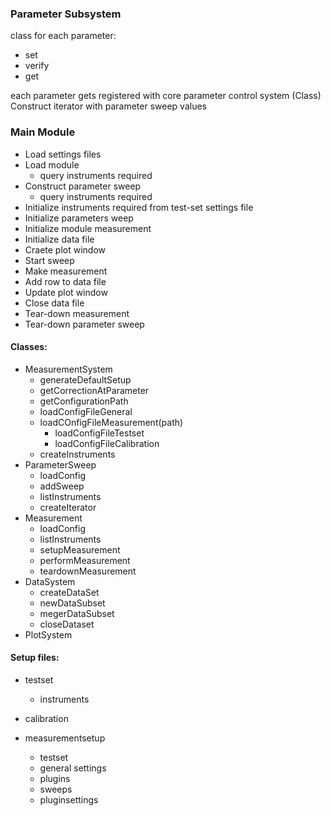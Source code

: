 ### Parameter Subsystem
class for each parameter:
 - set
 - verify
 - get

each parameter gets registered with core parameter control system (Class)
Construct iterator with parameter sweep values


### Main Module

- Load settings files
- Load module
     - query instruments required
- Construct parameter sweep
     - query instruments required
- Initialize instruments required from test-set settings file
- Initialize parameters weep
- Initialize module measurement
- Initialize data file
- Craete plot window
- Start sweep
- Make measurement
- Add row to data file
- Update plot window
- Close data file
- Tear-down measurement
- Tear-down parameter sweep

#### Classes:
- MeasurementSystem
    - generateDefaultSetup
    - getCorrectionAtParameter
    - getConfigurationPath
    - loadConfigFileGeneral
    - loadCOnfigFileMeasurement(path)
        - loadConfigFileTestset
        - loadConfigFileCalibration
    - createInstruments
- ParameterSweep
    - loadConfig
    - addSweep
    - listInstruments
    - createIterator
- Measurement
     - loadConfig
     - listInstruments
     - setupMeasurement
     - performMeasurement
     - teardownMeasurement
- DataSystem
     - createDataSet
     - newDataSubset
     - megerDataSubset
     - closeDataset
- PlotSystem

#### Setup files:
- testset
    - instruments
- calibration
    
- measurementsetup
    - testset
    - general settings
    - plugins
    - sweeps
    - pluginsettings